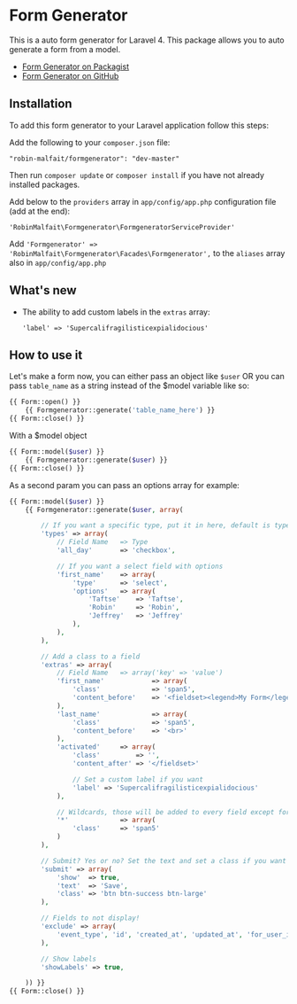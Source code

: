 # Form Generator
This is a auto form generator for Laravel 4. This package allows you to auto generate a form from a model.

- [Form Generator on Packagist](https://packagist.org/packages/robin-malfait/formgenerator)
- [Form Generator on GitHub](https://github.com/RobinMalfait/Laravel-auto-form-generator)

## Installation
To add this form generator to your Laravel application follow this steps:

Add the following to your `composer.json` file:

	"robin-malfait/formgenerator": "dev-master"

Then run `composer update` or `composer install` if you have not already installed packages.

Add below to the `providers` array in `app/config/app.php` configuration file (add at the end):

	'RobinMalfait\Formgenerator\FormgeneratorServiceProvider'

Add `'Formgenerator' => 'RobinMalfait\Formgenerator\Facades\Formgenerator',` to the `aliases` array also in `app/config/app.php`

## What's new
* The ability to add custom labels in the `extras` array:

	```'label' => 'Supercalifragilisticexpialidocious'```

## How to use it
Let's make a form now, you can either pass an object like `$user` OR you can pass `table_name` as a string instead of the $model variable like so:

```php
{{ Form::open() }}
	{{ Formgenerator::generate('table_name_here') }}
{{ Form::close() }}
```


With a $model object
```php
{{ Form::model($user) }}
	{{ Formgenerator::generate($user) }}
{{ Form::close() }}
```

As a second param you can pass an options array for example:
```php
{{ Form::model($user) }}
	{{ Formgenerator::generate($user, array(

		// If you want a specific type, put it in here, default is type from the database
		'types' => array(
			// Field Name 	=> Type
			'all_day' 		=> 'checkbox',

			// If you want a select field with options
			'first_name'	=> array(
				'type'		=> 'select',
				'options'	=> array(
					'Taftse' 	=> 'Taftse',
					'Robin'		=> 'Robin',
					'Jeffrey'	=> 'Jeffrey'
				),
			),
		),

		// Add a class to a field
		'extras' => array(
			// Field Name   => array('key' => 'value')
			'first_name' 			=> array(
				'class' 			=> 'span5',
				'content_before'	=> '<fieldset><legend>My Form</legend>'
			),
			'last_name'				=> array(
				'class' 			=> 'span5',
				'content_before'	=> '<br>'
			),
			'activated' 	=> array(
				'class' 		=> '',
				'content_after'	=> '</fieldset>'

				// Set a custom label if you want
				'label' => 'Supercalifragilisticexpialidocious'
			),

			// Wildcards, those will be added to every field except for the fields that are listed above
			'*'				=> array(
				'class' 	=> 'span5'
			)
		),

		// Submit? Yes or no? Set the text and set a class if you want
		'submit' => array(
			'show' 	=> true,
			'text'  => 'Save',
			'class' => 'btn btn-success btn-large'
		),

		// Fields to not display!
		'exclude' => array(
			'event_type', 'id', 'created_at', 'updated_at', 'for_user_id'
		),

		// Show labels
		'showLabels' => true,

	)) }}
{{ Form::close() }}
```